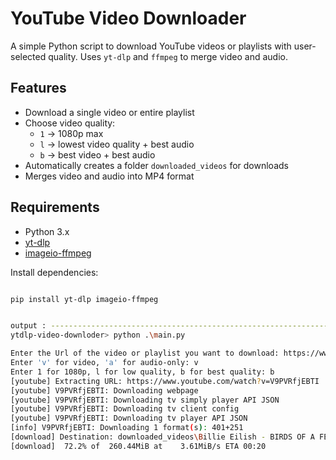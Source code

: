# YouTube Video Downloader

A simple Python script to download YouTube videos or playlists with user-selected quality. Uses `yt-dlp` and `ffmpeg` to merge video and audio.

## Features

- Download a single video or entire playlist
- Choose video quality:
  - `1` → 1080p max
  - `l` → lowest video quality + best audio
  - `b` → best video + best audio
- Automatically creates a folder `downloaded_videos` for downloads
- Merges video and audio into MP4 format

## Requirements

- Python 3.x
- [yt-dlp](https://github.com/yt-dlp/yt-dlp)
- [imageio-ffmpeg](https://pypi.org/project/imageio-ffmpeg/)

Install dependencies:

```bash

pip install yt-dlp imageio-ffmpeg


output : --------------------------------------------------------------------------------------------------------------------
ytdlp-video-downloder> python .\main.py

Enter the Url of the video or playlist you want to download: https://www.youtube.com/watch?v=V9PVRfjEBTI
Enter 'v' for video, 'a' for audio-only: v
Enter 1 for 1080p, l for low quality, b for best quality: b
[youtube] Extracting URL: https://www.youtube.com/watch?v=V9PVRfjEBTI 
[youtube] V9PVRfjEBTI: Downloading webpage 
[youtube] V9PVRfjEBTI: Downloading tv simply player API JSON 
[youtube] V9PVRfjEBTI: Downloading tv client config 
[youtube] V9PVRfjEBTI: Downloading tv player API JSON 
[info] V9PVRfjEBTI: Downloading 1 format(s): 401+251 
[download] Destination: downloaded_videos\Billie Eilish - BIRDS OF A FEATHER (Official Music Video).f401.mp4 
[download]  72.2% of  260.44MiB at    3.61MiB/s ETA 00:20
